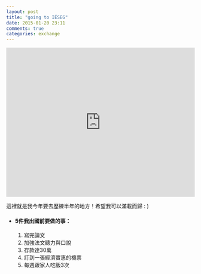 ```yaml
---
layout: post
title: "going to IÉSEG"
date: 2015-01-20 23:11
comments: true
categories: exchange
---
```

<iframe src="https://www.google.com/maps/embed?pb=!1m18!1m12!1m3!1d5076573.4977888735!2d7.384291672123246!3d51.590308455793476!2m3!1f0!2f0!3f0!3m2!1i1024!2i768!4f13.1!3m3!1m2!1s0x0000000000000000%3A0x680c68b6d28d68dd!2zScOJU0VH!5e0!3m2!1szh-TW!2stw!4v1426522330051" width="100%" height="400" frameborder="0" style="border:0"></iframe>

這裡就是我今年要去歷練半年的地方！希望我可以滿載而歸 : )

<!-- More -->
* #### 5件我出國前要做的事：
	1. 寫完論文
	2. 加強法文聽力與口說
	3. 存款達30萬
	4. 訂到一張經濟實惠的機票
	5. 每週跟家人吃飯3次

